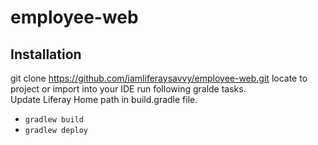 # employee-web
## Installation
git clone https://github.com/iamliferaysavvy/employee-web.git 
locate to project or import into your IDE run following gralde tasks.  
Update Liferay Home path in build.gradle file.
* `gradlew build`
* `gradlew deploy`
